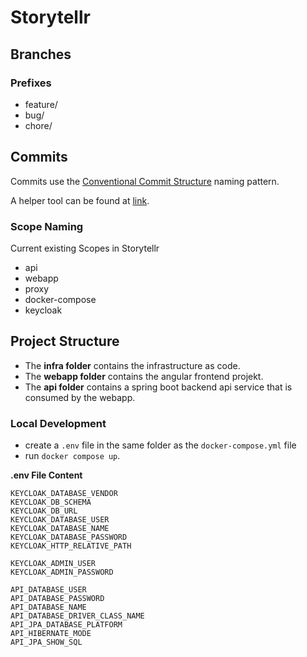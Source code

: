 # Storytellr

## Branches
### Prefixes
- feature/
- bug/
- chore/

## Commits
Commits use the [Conventional Commit Structure](https://www.conventionalcommits.org/en/v1.0.0/) naming pattern.

A helper tool can be found at [link](https://commit-creator.netlify.app/).
### Scope Naming
Current existing Scopes in Storytellr
- api
- webapp
- proxy
- docker-compose
- keycloak

## Project Structure

- The **infra folder** contains the infrastructure as code.
- The **webapp folder** contains the angular frontend projekt.
- The **api folder** contains a spring boot backend api service that is consumed by the webapp.

### Local Development
- create a ```.env``` file in the same folder as the ```docker-compose.yml``` file
- run ```docker compose up```.

**.env File Content**
```
KEYCLOAK_DATABASE_VENDOR
KEYCLOAK_DB_SCHEMA
KEYCLOAK_DB_URL
KEYCLOAK_DATABASE_USER
KEYCLOAK_DATABASE_NAME
KEYCLOAK_DATABASE_PASSWORD
KEYCLOAK_HTTP_RELATIVE_PATH

KEYCLOAK_ADMIN_USER
KEYCLOAK_ADMIN_PASSWORD

API_DATABASE_USER
API_DATABASE_PASSWORD
API_DATABASE_NAME
API_DATABASE_DRIVER_CLASS_NAME
API_JPA_DATABASE_PLATFORM
API_HIBERNATE_MODE
API_JPA_SHOW_SQL
```